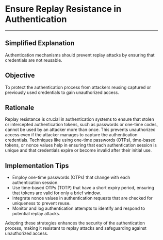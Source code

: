 # Ensure Replay Resistance in Authentication

---

## Simplified Explanation

Authentication mechanisms should prevent replay attacks by ensuring that credentials are not reusable.

## Objective

To protect the authentication process from attackers reusing captured or previously used credentials to gain unauthorized access.

## Rationale

Replay resistance is crucial in authentication systems to ensure that stolen or intercepted authentication tokens, such as passwords or one-time codes, cannot be used by an attacker more than once. This prevents unauthorized access even if the attacker manages to capture the authentication credentials. Techniques like using one-time passwords (OTPs), time-based tokens, or nonce values help in ensuring that each authentication session is unique and that credentials expire or become invalid after their initial use.

## Implementation Tips

- Employ one-time passwords (OTPs) that change with each authentication session.
- Use time-based OTPs (TOTP) that have a short expiry period, ensuring that tokens are valid for only a brief window.
- Integrate nonce values in authentication requests that are checked for uniqueness to prevent reuse.
- Monitor and log authentication attempts to identify and respond to potential replay attacks.

Adopting these strategies enhances the security of the authentication process, making it resistant to replay attacks and safeguarding against unauthorized access.
